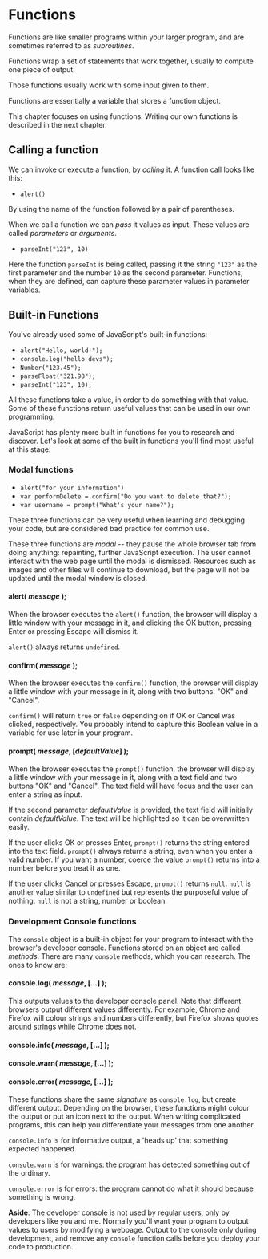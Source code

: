 # Functions

<!--  SY 27/1/15
 you may well get into these points in later chapters, but these  have spring to mind while I'm reading this for the first time

naming conventions ?
Why do we write functions?
When do we use them?
Where do we write them?
How does our web page get hold of them?
What is a parameter, or an argument, and when should we use each term?
What is "return" and how do we use it?  -

A very good coding mate who used to come along to the PHP group we had here years ago described his functions as "storing his genius".
He said he used to go into an almost trance like state while writing them, usually late at night, then in the morning be quite surprised by how clever he had been.

We should also strongly emphasise the absolute necessity of good clear naming conventions (self-commenting identifiers) and of commenting all except the simplest and clearly named functions with
a) the overall picture
b) the parameters that are requires
3) what is returned

I also insist that the students write their pseudocode in comments above any function they are working on - they can eliminate them when everything is perfect - but their comments should make the intention of the function perfectly clear
so that all that any other programmer has to do is read the comment and confirm that the code does what is intended.  They should never have to work it out for themselves.
Excessive commenting is discouraged, and comments should only appear inside a function to clarify - and then preferably on the same line, tabbed over

I also like to point out that this is how programmers improve their code. They can produce a function that does something, and then improve on it without having to re-write any of the code that calls it.  
EG I provide them with an adequate example of, eg a checkEmail(), then challenge them to apply kaizen until they are happy with it, to encourage them to find their own best practices.  
Perhaps you could provide an example of this process.

-->


Functions are like smaller programs within your larger program, and are sometimes referred to as *subroutines*.

Functions wrap a set of statements that work together, usually to compute one piece of output.

Those functions usually work with some input given to them.

Functions are essentially a variable that stores a function object.

This chapter focuses on using functions. Writing our own functions is described in the next chapter.

## Calling a function

We can invoke or execute a function, by *calling* it. A function call looks like this:

* `alert()`

By using the name of the function followed by a pair of parentheses.

When we call a function we can *pass* it values as input. These values are called *parameters* or *arguments*.

* `parseInt("123", 10)`

Here the function `parseInt` is being called, passing it the string `"123"` as the first parameter and the number `10` as the second parameter. Functions, when they are defined, can capture these parameter values in parameter variables.

## Built-in Functions

You've already used some of JavaScript's built-in functions:

* `alert("Hello, world!");`
* `console.log("hello devs");`
* `Number("123.45");`
* `parseFloat("321.98");`
* `parseInt("123", 10);`

All these functions take a value, in order to do something with that value. Some of these functions return useful values that can be used in our own programming.

JavaScript has plenty more built in functions for you to research and discover. Let's look at some of the built in functions you'll find most useful at this stage:

### Modal functions

* `alert("for your information")`
* `var performDelete = confirm("Do you want to delete that?");`
* `var username = prompt("What's your name?");`

These three functions can be very useful when learning and debugging your code, but are considered bad practice for common use.

These three functions are *modal* -- they pause the whole browser tab from doing anything: repainting, further JavaScript execution. The user cannot interact with the web page until the modal is dismissed. Resources such as images and other files will continue to download, but the page will not be updated until the modal window is closed.

#### alert( *message* );

When the browser executes the `alert()` function, the browser will display a little window with your message in it, and clicking the OK button, pressing Enter or pressing Escape will dismiss it.

`alert()` always returns `undefined`.

#### confirm( *message* );

When the browser executes the `confirm()` function, the browser will display a little window with your message in it, along with two buttons: "OK" and "Cancel".

`confirm()` will return `true` or `false` depending on if OK or Cancel was clicked, respectively. You probably intend to capture this Boolean value in a variable for use later in your program.

#### prompt( *message*, [*defaultValue*] );

When the browser executes the `prompt()` function, the browser will display a little window with your message in it, along with a text field and two buttons "OK" and "Cancel". The text field will have focus and the user can enter a string as input.

If the second parameter *defaultValue* is provided, the text field will initially contain *defaultValue*. The text will be highlighted so it can be overwritten easily.

If the user clicks OK or presses Enter, `prompt()` returns the string entered into the text field. `prompt()` always returns a string, even when you enter a valid number. If you want a number, coerce the value `prompt()` returns into a number before you treat it as one.

If the user clicks Cancel or presses Escape, `prompt()` returns `null`. `null` is another value similar to `undefined` but represents the purposeful value of nothing. `null` is not a string, number or boolean.

### Development Console functions

The `console` object is a built-in object for your program to interact with the browser's developer console. Functions stored on an object are called *methods*. There are many `console` methods, which you can research. The ones to know are:

#### console.log( *message*, [...] );

This outputs values to the developer console panel. Note that different browsers output different values differently. For example, Chrome and Firefox will colour strings and numbers differently, but Firefox shows quotes around strings while Chrome does not.

#### console.info( *message*, [...] );
#### console.warn( *message*, [...] );
#### console.error( *message*, [...] );

These functions share the same *signature* as `console.log`, but create different output. Depending on the browser, these functions might colour the output or put an icon next to the output. When writing complicated programs, this can help you differentiate your messages from one another.

`console.info` is for informative output, a 'heads up' that something expected happened.

`console.warn` is for warnings: the program has detected something out of the ordinary.

`console.error` is for errors: the program cannot do what it should because something is wrong.

**Aside**: The developer console is not used by regular users, only by developers like you and me. Normally you'll want your program to output values to users by modifying a webpage. Output to the console only during development, and remove any `console` function calls before you deploy your code to production.
